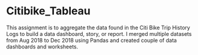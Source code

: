# Citibike_Tableau

This assignment is to aggregate the data found in the Citi Bike Trip History Logs to build a data dashboard, story, or report. I merged multiple datasets from Aug 2018 to Dec 2018 using Pandas and created couple of data dashboards and worksheets.
